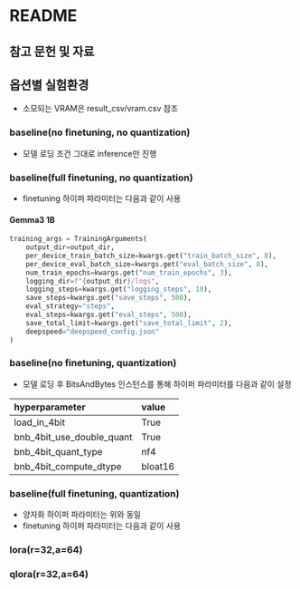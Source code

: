 # README

## 참고 문헌 및 자료

## 옵션별 실험환경

- 소모되는 VRAM은 result_csv/vram.csv 참조

### baseline(no finetuning, no quantization)

- 모델 로딩 조건 그대로 inference만 진행

### baseline(full finetuning, no quantization)

- finetuning 하이퍼 파라미터는 다음과 같이 사용

#### Gemma3 1B

```python
training_args = TrainingArguments(
    output_dir=output_dir,  
    per_device_train_batch_size=kwargs.get("train_batch_size", 8),
    per_device_eval_batch_size=kwargs.get("eval_batch_size", 8),
    num_train_epochs=kwargs.get("num_train_epochs", 3),
    logging_dir=f"{output_dir}/logs",
    logging_steps=kwargs.get("logging_steps", 10),
    save_steps=kwargs.get("save_steps", 500),
    eval_strategy="steps",
    eval_steps=kwargs.get("eval_steps", 500),
    save_total_limit=kwargs.get("save_total_limit", 2),
    deepspeed="deepspeed_config.json"
)
```

### baseline(no finetuning, quantization)

- 모델 로딩 후 BitsAndBytes 인스턴스를 통해 하이퍼 파라미터를 다음과 같이 설정

|hyperparameter|value|
|:--|:--|
|load_in_4bit|True|
|bnb_4bit_use_double_quant|True|
|bnb_4bit_quant_type|nf4|
|bnb_4bit_compute_dtype|bloat16|

### baseline(full finetuning, quantization)

- 양자화 하이퍼 파라미터는 위와 동일
- finetuning 하이퍼 파라미터는 다음과 같이 사용

### lora(r=32,a=64)

### qlora(r=32,a=64)
